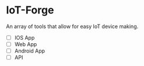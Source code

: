 # IoT-Forge
An array of tools that allow for easy IoT device making.

- [ ] IOS App
- [ ] Web App
- [ ] Android App
- [ ] API
